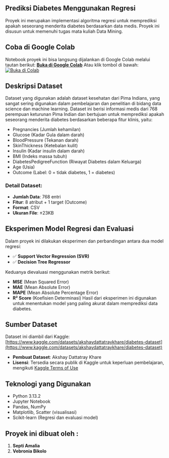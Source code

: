 ## Prediksi Diabetes Menggunakan Regresi
Proyek ini merupakan implementasi algoritma regresi untuk memprediksi apakah seseorang menderita diabetes berdasarkan data medis. Proyek ini disusun untuk memenuhi tugas mata kuliah Data Mining.

## Coba di Google Colab
Notebook proyek ini bisa langsung dijalankan di Google Colab melalui tautan berikut:
 [**Buka di Google Colab**](https://colab.research.google.com/drive/1ZRLdA--k6Yt009dUTP8FbbHUAS-q26kg?authuser=1)
Atau klik tombol di bawah:
[![Buka di Colab](https://colab.research.google.com/assets/colab-badge.svg)](https://colab.research.google.com/drive/1ZRLdA--k6Yt009dUTP8FbbHUAS-q26kg?authuser=1)

## Deskripsi Dataset

Dataset yang digunakan adalah dataset kesehatan dari Pima Indians, yang sangat sering digunakan dalam pembelajaran dan penelitian di bidang data science dan machine learning.
Dataset ini berisi informasi medis dari 768 perempuan keturunan Pima Indian dan bertujuan untuk memprediksi apakah seseorang menderita diabetes berdasarkan beberapa fitur klinis, yaitu:
- Pregnancies (Jumlah kehamilan)
- Glucose (Kadar Gula dalam darah)
- BloodPressure (Tekanan darah)
- SkinThickness (Ketebalan kulit)
- Insulin (Kadar insulin dalam darah)
- BMI (Indeks massa tubuh)
- DiabetesPedigreeFunction (Riwayat Diabetes dalam Keluarga)
- Age (Usia)
- Outcome (Label: 0 = tidak diabetes, 1 = diabetes)

### Detail Dataset:
- **Jumlah Data**: 768 entri
- **Fitur**: 8 atribut + 1 target (Outcome)
- **Format**: CSV
- **Ukuran File**: ±23KB

## Eksperimen Model Regresi dan Evaluasi

Dalam proyek ini dilakukan eksperimen dan perbandingan antara dua model regresi:
- ✅ **Support Vector Regression (SVR)**
- ✅ **Decision Tree Regressor**

Keduanya dievaluasi menggunakan metrik berikut:
- **MSE** (Mean Squared Error)
- **MAE** (Mean Absolute Error)
- **MAPE** (Mean Absolute Percentage Error)
- **R² Score** (Koefisien Determinasi)
Hasil dari eksperimen ini digunakan untuk menentukan model yang paling akurat dalam memprediksi data diabetes.

## Sumber Dataset
Dataset ini diambil dari Kaggle:
 [https://www.kaggle.com/datasets/akshaydattatraykhare/diabetes-dataset](https://www.kaggle.com/datasets/akshaydattatraykhare/diabetes-dataset)

- **Pembuat Dataset**: Akshay Dattatray Khare  
- **Lisensi**: Tersedia secara publik di Kaggle untuk keperluan pembelajaran, mengikuti [Kaggle Terms of Use](https://www.kaggle.com/terms)

## Teknologi yang Digunakan
- Python 3.13.2
- Jupyter Notebook
- Pandas, NumPy
- Matplotlib, Scatter (visualisasi)
- Scikit-learn (Regresi dan evaluasi model)

## Proyek ini dibuat oleh :
  1. **Septi Amalia**
  2. **Vebronia Bikolo**
